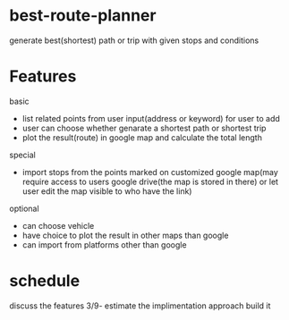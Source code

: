 # best-route-planner
generate best(shortest) path or trip with given stops and conditions

# Features
basic
* list related points from user input(address or keyword) for user to add
* user can choose whether genarate a shortest path or shortest trip
* plot the result(route) in google map and calculate the total length

special
* import stops from the points marked on customized google map(may require access to users google drive(the map is stored in there) or let user edit the map visible to who have the link)

optional
* can choose vehicle
* have choice to plot the result in other maps than google
* can import from platforms other than google



#  schedule
discuss the features 3/9-
estimate the implimentation approach
build it
